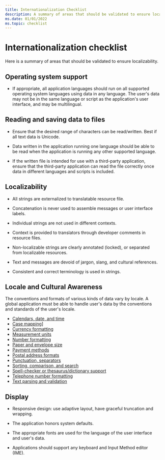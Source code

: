 ```yaml
---
title: Internationalization Checklist
description: A summary of areas that should be validated to ensure localizability.
ms.date: 01/01/2022
ms.topic: checklist
---
```


# Internationalization checklist

Here is a summary of areas that should be validated to ensure localizability.

## Operating system support

* If appropriate, all application languages should run on all supported operating system languages using data in any language.
 The user's data may not be in the same language or script as the application's user interface, and may be multilingual.

## Reading and saving data to files

* Ensure that the desired range of characters can be read/written. Best if all text data is Unicode.

* Data written in the application running one language should be able to be read when the application is running any other supported language.

* If the written file is intended for use with a third-party application, ensure that the third-party application can read the file correctly once data in different languages and scripts is included.

## Localizability

* All strings are externalized to translatable resource file.

* Concatenation is never used to assemble messages or user interface labels.

* Individual strings are not used in different contexts.

* Context is provided to translators through developer comments in resource files.

* Non-localizable strings are clearly annotated (locked), or separated from localizable resources.

* Text and messages are devoid of jargon, slang, and cultural references.

* Consistent and correct terminology is used in strings.

## Locale and Cultural Awareness

The conventions and formats of various kinds of data vary by locale.
A global application must be able to handle user's data by the conventions and standards of the user's locale.

* [Calendars, date, and time](../locale/calendar-date-time.md)
* [Case mapping](../text/case-mapping.md)]
* [Currency formatting](../locale/currency-formats.md)
* [Measurement units](../locale/measurement-units.md)
* [Number formatting](../locale/number-formatting.md)
* [Paper and envelope size](../locale/paper-size.md)
* [Payment methods](../internationalization/payment-methods.md)
* [Postal address formats](../locale/addresses.md)
* [Punctuation, separators](../internationalization/punctuation-separators.md)
* [Sorting, comparison, and search](../locale/sorting-and-string-comparison.md)
* [Spell-checker or thesaurus/dictionary support](../locale/dictionaries-spelling.md)
* [Telephone number formatting](../locale/telephone-numbers.md)
* [Text parsing and validation](../text/parsing-input.md)

## Display

* Responsive design: use adaptive layout, have graceful truncation and wrapping.

* The application honors system defaults.

* The appropriate fonts are used for the language of the user interface and user's data.

* Applications should support any keyboard and Input Method editor (IME).
